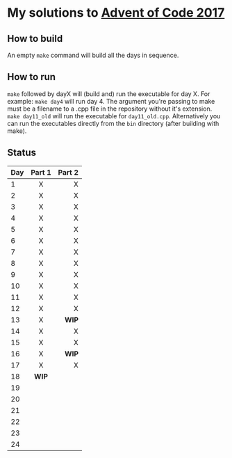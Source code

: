 # My solutions to [Advent of Code 2017](http://adventofcode.com/2017)

## How to build

An empty `make` command will build all the days in sequence.

## How to run

`make` followed by dayX will (build and) run the executable for day X. For example: `make day4` will run day 4. The argument you're passing to make must be a filename to a .cpp file in the repository without it's extension. `make day11_old` will run the executable for `day11_old.cpp`. Alternatively you can run the executables directly from the `bin` directory (after building with make).

## Status


| Day | Part 1        | Part 2        |
| --- |:-------------:| -------------:|
| 1   | X             | X             |
| 2   | X             | X             |
| 3   | X             | X             |
| 4   | X             | X             |
| 5   | X             | X             |
| 6   | X             | X             |
| 7   | X             | X             |
| 8   | X             | X             |
| 9   | X             | X             |
| 10  | X             | X             |
| 11  | X             | X             |
| 12  | X             | X             |
| 13  | X             | **WIP**       |
| 14  | X             | X             |
| 15  | X             | X             |
| 16  | X             | **WIP**       |
| 17  | X             | X             |
| 18  | **WIP**       |               |
| 19  |               |               |
| 20  |               |               |
| 21  |               |               |
| 22  |               |               |
| 23  |               |               |
| 24  |               |               |
